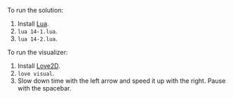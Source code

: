 To run the solution:

1. Install [Lua](https://lua.org/download.html).
2. `lua 14-1.lua`.
3. `lua 14-2.lua`.

To run the visualizer:

1. Install [Love2D](https://love2d.org/).
2. `love visual`.
3. Slow down time with the left arrow and speed it up with the right. Pause with the spacebar.
